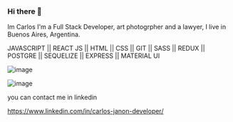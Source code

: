 ### Hi there 👋


Im Carlos I'm a Full Stack Developer, art photogrpher and a lawyer, I live in Buenos Aires, Argentina.

JAVASCRIPT || REACT JS || HTML || CSS || GIT || SASS || REDUX || POSTGRE || SEQUELIZE || EXPRESS || MATERIAL UI 

![image](https://user-images.githubusercontent.com/75990840/129479798-226ff011-c09b-4c69-87fc-51fa8504b776.png)

![image](https://user-images.githubusercontent.com/75990840/133699154-f537aeae-9d64-4565-9b12-9028a41124af.png)


you can contact me in linkedin

https://www.linkedin.com/in/carlos-janon-developer/
<!--
**CJ-arg/CJ-arg** is a ✨ _special_ ✨ repository because its `README.md` (this file) appears on your GitHub profile.

Here are some ideas to get you started:

- 🔭 I’m currently working on ...
- 🌱 I’m currently learning ...
- 👯 I’m looking to collaborate on ...
- 🤔 I’m looking for help with ...
- 💬 Ask me about ...
- 📫 How to reach me: ...
- 😄 Pronouns: ...
- ⚡ Fun fact: ...
-->
